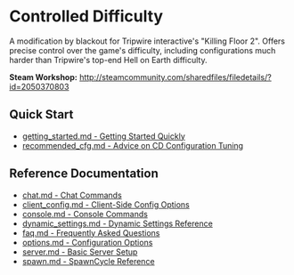 # Controlled Difficulty

A modification by blackout for Tripwire interactive's "Killing Floor 2".
Offers precise control over the game's difficulty,
including configurations much harder than Tripwire's top-end Hell on Earth difficulty.

**Steam Workshop:** http://steamcommunity.com/sharedfiles/filedetails/?id=2050370803

## Quick Start

* [getting_started.md - Getting Started Quickly](getting_started.md)
* [recommended_cfg.md - Advice on CD Configuration Tuning](recommended_cfg.md)

## Reference Documentation

* [chat.md - Chat Commands](chat.md)
* [client_config.md - Client-Side Config Options](client_config.md)
* [console.md - Console Commands](console.md)
* [dynamic_settings.md - Dynamic Settings Reference](dynamic_settings.md)
* [faq.md - Frequently Asked Questions](faq.md)
* [options.md - Configuration Options](options.md)
* [server.md - Basic Server Setup](server.md)
* [spawn.md - SpawnCycle Reference](spawn.md)
